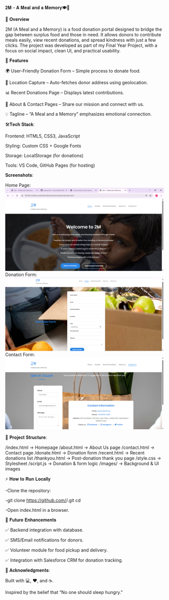 𝟐𝐌 – 𝐀 𝐌𝐞𝐚𝐥 𝐚𝐧𝐝 𝐚 𝐌𝐞𝐦𝐨𝐫𝐲🍽️💝

📖 𝐎𝐯𝐞𝐫𝐯𝐢𝐞𝐰

2M (A Meal and a Memory) is a food donation portal designed to bridge the gap between surplus food and those in need.
It allows donors to contribute meals easily, view recent donations, and spread kindness with just a few clicks.
The project was developed as part of my Final Year Project, with a focus on social impact, clean UI, and practical usability.

🚀 𝐅𝐞𝐚𝐭𝐮𝐫𝐞𝐬

🌍 User-Friendly Donation Form – Simple process to donate food.

📍 Location Capture – Auto-fetches donor address using geolocation.

📊 Recent Donations Page – Displays latest contributions.

📝 About & Contact Pages – Share our mission and connect with us.

💡 Tagline – “A Meal and a Memory” emphasizes emotional connection.

🛠️𝐓𝐞𝐜𝐡 𝐒𝐭𝐚𝐜𝐤:

Frontend: HTML5, CSS3, JavaScript

Styling: Custom CSS + Google Fonts

Storage: LocalStorage (for donations)

Tools: VS Code, GitHub Pages (for hosting)

𝐒𝐜𝐫𝐞𝐞𝐧𝐬𝐡𝐨𝐭𝐬:

Home Page:
![image](https://github.com/Praneeta2602/2M/blob/3f3212dedf879f1448d6e73e5db3f396c633d33e/image.png)
Donation Form:
![image](https://github.com/Praneeta2602/2M/blob/30acf54e8d1ab46289d3d60cca63136172916dd5/Screenshot%202025-08-17%20154056.png)
Contact Form:
![image](https://github.com/Praneeta2602/2M/blob/337f09c53e20a8126919da370267c2e7c33435b6/Screenshot%202025-08-17%20154524.png)

📂 𝐏𝐫𝐨𝐣𝐞𝐜𝐭 𝐒𝐭𝐫𝐮𝐜𝐭𝐮𝐫𝐞:

/index.html        → Homepage
/about.html        → About Us page
/contact.html      → Contact page
/donate.html       → Donation form
/recent.html       → Recent donations list
/thankyou.html     → Post-donation thank you page
/style.css         → Stylesheet
/script.js         → Donation & form logic
/images/           → Background & UI images

⚡ 𝐇𝐨𝐰 𝐭𝐨 𝐑𝐮𝐧 𝐋𝐨𝐜𝐚𝐥𝐥𝐲

-Clone the repository:

-git clone https://github.com/<your-username>/<your-repo>.git
cd <your-repo>

-Open index.html in a browser.

🌱 𝐅𝐮𝐭𝐮𝐫𝐞 𝐄𝐧𝐡𝐚𝐧𝐜𝐞𝐦𝐞𝐧𝐭𝐬

✅ Backend integration with database.

✅ SMS/Email notifications for donors.

✅ Volunteer module for food pickup and delivery.

✅ Integration with Salesforce CRM for donation tracking.

🙌 𝐀𝐜𝐤𝐧𝐨𝐰𝐥𝐞𝐝𝐠𝐦𝐞𝐧𝐭𝐬:

Built with 💻, ❤️, and ☕.

Inspired by the belief that “No one should sleep hungry.”

